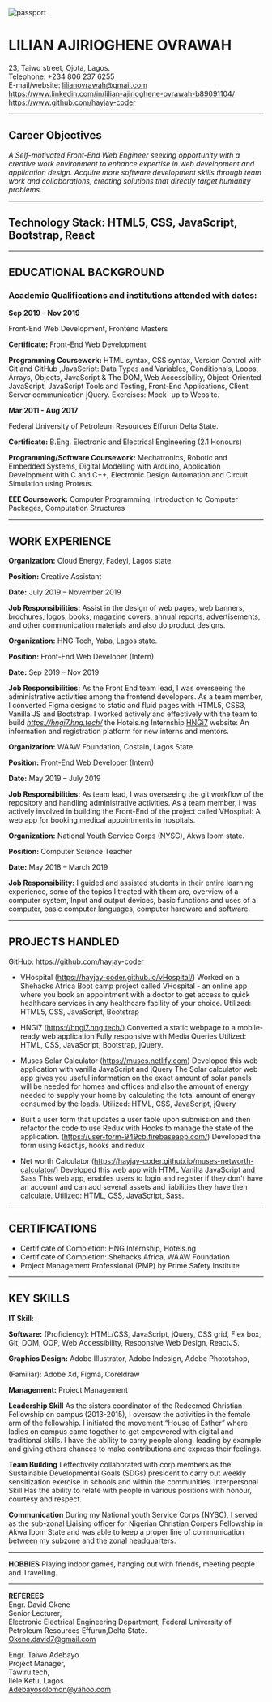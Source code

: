  <!-- Contact Information -->
 ![passport](https://res.cloudinary.com/dzfz6iwon/image/upload/v1575465219/20190315-115303_p2_loawze.jpg)
# **LILIAN AJIRIOGHENE OVRAWAH** 
23, Taiwo street, Ojota, Lagos.  
Telephone: +234 806 237 6255  
E-mail/website: lilianovrawah@gmail.com  
https://www.linkedin.com/in/lilian-ajirioghene-ovrawah-b89091104/   
https://www.github.com/hayjay-coder

---
<!-- Career Objective -->
## Career Objectives

*A Self-motivated Front-End Web Engineer seeking opportunity with a creative work environment to enhance expertise in web development and application design. Acquire more software development skills through team work and collaborations, creating solutions that directly target humanity problems.*

---
<!-- Stack -->
## **Technology Stack:** HTML5, CSS, JavaScript, Bootstrap, React
---
<!-- Educational Background -->
## **EDUCATIONAL BACKGROUND**

### **Academic Qualifications and institutions attended with dates:**
**Sep 2019 – Nov 2019**	

Front-End Web Development, Frontend Masters

**Certificate:** Front-End Web Development 

**Programming Coursework:** HTML syntax, CSS syntax, Version Control with Git and GitHub ,JavaScript: Data Types and Variables, Conditionals, Loops, Arrays, Objects, JavaScript & The DOM, Web Accessibility, Object-Oriented JavaScript, JavaScript Tools and Testing, Front-End Applications, Client Server communication jQuery. Exercises: Mock- up to Website.

**Mar 2011 - Aug 2017**	

Federal University of Petroleum Resources Effurun Delta State. 

**Certificate:** B.Eng. Electronic and Electrical Engineering (2.1 Honours) 

**Programming/Software Coursework:** Mechatronics, Robotic and Embedded Systems, Digital Modelling with Arduino, Application Development with C and C++, Electronic Design Automation and Circuit Simulation using Proteus.

**EEE Coursework:** Computer Programming, Introduction to Computer Packages, Computation Structures

--- 
<!-- Work Experience -->
## **WORK EXPERIENCE**
**Organization:**	Cloud Energy, Fadeyi,  Lagos state.

**Position:**	Creative Assistant

**Date:**	July 2019 – November 2019 

**Job Responsibilities:**	Assist in the design of web pages, web banners, brochures, logos, books, magazine covers, annual reports, advertisements, and other communication materials and also do product designs.

**Organization:**	HNG Tech, Yaba, Lagos state.
 
**Position:** Front-End Web Developer (Intern)

**Date:** Sep 2019 – Nov 2019 

**Job Responsibilities:** As the Front End team lead, I was overseeing the administrative activities among the frontend developers.
As a team member, I converted Figma designs to static and fluid pages with HTML5, CSS3, Vanilla JS and Bootstrap. I worked actively and effectively with the team to build *https://hngi7.hng.tech/* the Hotels.ng Internship [HNGi7](https://hngi7.hng.tech/ "hnginternship") website: An information and registration platform for new interns and mentors.
 
**Organization:** WAAW Foundation, Costain, Lagos State.

**Position:** Front-End Web Developer (Intern) 

**Date:** May 2019 – July 2019 

**Job Responsibilities:** As team lead, I was overseeing the git workflow of the repository and handling administrative activities.
As a team member, I was actively involved in building the Front-End of the project       called VHospital: A web app for booking medical appointments in hospitals.
 
**Organization:** National Youth Service Corps (NYSC), Akwa Ibom state.

**Position:** Computer Science Teacher

**Date:** May 2018 – March 2019

**Job Responsibility:**	I guided and assisted students in their entire learning experience, some of the topics I treated with them are, overview of a computer system, Input and output devices, basic functions and uses of a computer, basic computer languages, computer hardware and software.

---
<!-- Projects Handled -->
## **PROJECTS HANDLED**

GitHub: https://github.com/hayjay-coder

- VHospital (https://hayjay-coder.github.io/vHospital/) Worked on a Shehacks Africa Boot camp project called VHospital - an online app where you book an appointment with a doctor to get access to quick healthcare services in any healthcare facility of your choice. Utilized: HTML5, CSS, JavaScript, Bootstrap

- HNGi7 (https://hngi7.hng.tech/)
Converted a static webpage to a mobile-ready web application 
Fully responsive with Media Queries
Utilized: HTML, CSS, JavaScript, Bootstrap, jQuery.

- Muses Solar Calculator (https://muses.netlify.com)
Developed this web application with vanilla JavaScript and jQuery
The Solar calculator web app gives you useful information on the exact amount of solar panels will be needed for homes and offices and also the amount of energy needed to supply your home by calculating the total amount of energy consumed by the loads.
Utilized: HTML, CSS, JavaScript, jQuery

- Built a user form that updates a user table upon submission and then refactor the code to use Redux with Hooks to manage the state of the application. (https://user-form-949cb.firebaseapp.com/)
Developed the form using React.js, hooks and redux

- Net worth Calculator (https://hayjay-coder.github.io/muses-networth-calculator/)
Developed this web app with HTML Vanilla JavaScript and Sass 
This web app, enables users to login and register if they don't have an account and can add several assets and liabilities they have then calculate.
Utilized: HTML, CSS, JavaScript, Sass.

---
<!-- Certifications -->
## **CERTIFICATIONS**

- Certificate of Completion: HNG Internship, Hotels.ng
- Certificate of Completion: Shehacks Africa, WAAW Foundation
- Project Management Professional (PMP) by Prime Safety Institute

---
<!-- Skills -->
## **KEY SKILLS**

**IT Skill:**

**Software:** (Proficiency): HTML/CSS, JavaScript, jQuery, CSS grid, Flex box, Git, DOM, OOP, Web Accessibility, Responsive Web Design, ReactJS.

**Graphics Design:** Adobe Illustrator, Adobe Indesign, Adobe Phototshop, 

(Familiar): Adobe Xd, Figma, Coreldraw 

**Management:** Project Management

**Leadership Skill**
As the sisters coordinator of the Redeemed Christian Fellowship on campus (2013-2015), I oversaw the activities in the female arm of the fellowship. I initiated the movement “House of Esther” where ladies on campus came together to get empowered with digital and traditional skills. I have the ability to carry people along, leading by example and giving others chances to make contributions and express their feelings.

**Team Building**
I effectively collaborated with corp members as the Sustainable Developmental Goals (SDGs) president to carry out weekly sensitization exercise in schools and within the communities. 
Interpersonal Skill
Has the ability to relate with people in various positions with honour, courtesy and respect.

**Communication**
During my National youth Service Corps (NYSC), I served as the sub-zonal Liaising officer for Nigerian Christian Corpers Fellowship in Akwa Ibom State and was able to keep a proper line of communication between my subzone and the zonal headquarters.

---
<!-- Hobbies -->
**HOBBIES**	Playing indoor games, hanging out with friends, meeting people and Travelling.

 ---
 <!-- Referees -->
**REFEREES**<br>
Engr. David Okene<br>
Senior Lecturer,<br>
Electronic Electrical Engineering Department, Federal University of Petroleum Resources Effurun,Delta State.<br>
Okene.david7@gmail.com
 
Engr. Taiwo Adebayo <br>
Project Manager,<br>
Tawiru tech,<br>
Ilele Ketu, Lagos.<br>               Adebayosolomon@yahoo.com
